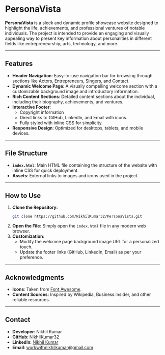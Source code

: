 # PersonaVista

**PersonaVista** is a sleek and dynamic profile showcase website designed to highlight the life, achievements, and professional ventures of notable individuals. The project is intended to provide an engaging and visually appealing way to present key information about personalities in different fields like entrepreneurship, arts, technology, and more.

---

## Features

- **Header Navigation**: Easy-to-use navigation bar for browsing through sections like Actors, Entrepreneurs, Singers, and Contact.
- **Dynamic Welcome Page**: A visually compelling welcome section with a customizable background image and introductory information.
- **Rich Content Sections**: Detailed content sections about the individual, including their biography, achievements, and ventures.
- **Interactive Footer**:
  - Copyright information
  - Direct links to GitHub, LinkedIn, and Email with icons.
  - Fully styled with inline CSS for simplicity.
- **Responsive Design**: Optimized for desktops, tablets, and mobile devices.

---

## File Structure

- **`index.html`**: Main HTML file containing the structure of the website with inline CSS for quick deployment.
- **Assets**: External links to images and icons used in the project.

---

## How to Use

1. **Clone the Repository:**
   ```bash
   git clone https://github.com/NikhilKumar32/PersonaVista.git
   ```
2. **Open the File:**
   Simply open the `index.html` file in any modern web browser.
3. **Customization:**
   - Modify the welcome page background image URL for a personalized touch.
   - Update the footer links (GitHub, LinkedIn, Email) as per your preference.

---

## Acknowledgments

- **Icons**: Taken from [Font Awesome](https://fontawesome.com/).
- **Content Sources**: Inspired by Wikipedia, Business Insider, and other reliable resources.

---

## Contact

- **Developer**: Nikhil Kumar
- **GitHub**: [NikhilKumar32](https://www.github.com/NikhilKumar32)
- **LinkedIn**: [Nikhil Kumar](https://www.linkedin.com/in/nikhil-kumar-tech)
- **Email**: [workwithnikhilkumar@gmail.com](mailto:workwithnikhilkumar@gmail.com)
